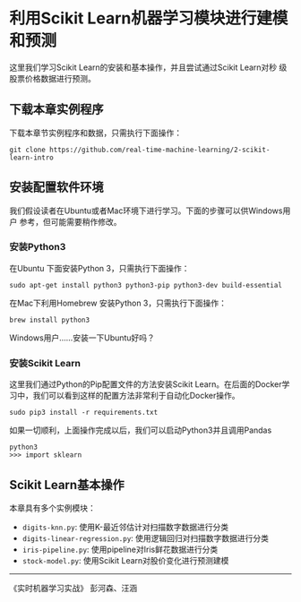 # 利用Scikit Learn机器学习模块进行建模和预测

这里我们学习Scikit Learn的安装和基本操作，并且尝试通过Scikit Learn对秒
级股票价格数据进行预测。

## 下载本章实例程序

下载本章节实例程序和数据，只需执行下面操作：

```shell
git clone https://github.com/real-time-machine-learning/2-scikit-learn-intro
```

## 安装配置软件环境

我们假设读者在Ubuntu或者Mac环境下进行学习。下面的步骤可以供Windows用户
参考，但可能需要稍作修改。

### 安装Python3 

在Ubuntu 下面安装Python 3，只需执行下面操作：
```shell
sudo apt-get install python3 python3-pip python3-dev build-essential 
```
在Mac下利用Homebrew 安装Python 3，只需执行下面操作：
```shell
brew install python3
```
Windows用户……安装一下Ubuntu好吗？

### 安装Scikit Learn

这里我们通过Python的Pip配置文件的方法安装Scikit Learn。在后面的Docker学
习中，我们可以看到这样的配置方法非常利于自动化Docker操作。

```shell
sudo pip3 install -r requirements.txt
```

如果一切顺利，上面操作完成以后，我们可以启动Python3并且调用Pandas
```shell
python3 
>>> import sklearn 
```

## Scikit Learn基本操作

本章具有多个实例模块：

 * `digits-knn.py`: 使用K-最近邻估计对扫描数字数据进行分类
 * `digits-linear-regression.py`: 使用逻辑回归对扫描数字数据进行分类
 * `iris-pipeline.py`: 使用pipeline对Iris鲜花数据进行分类 
 * `stock-model.py`: 使用Scikit Learn对股价变化进行预测建模

--- 
《实时机器学习实战》 彭河森、汪涵
